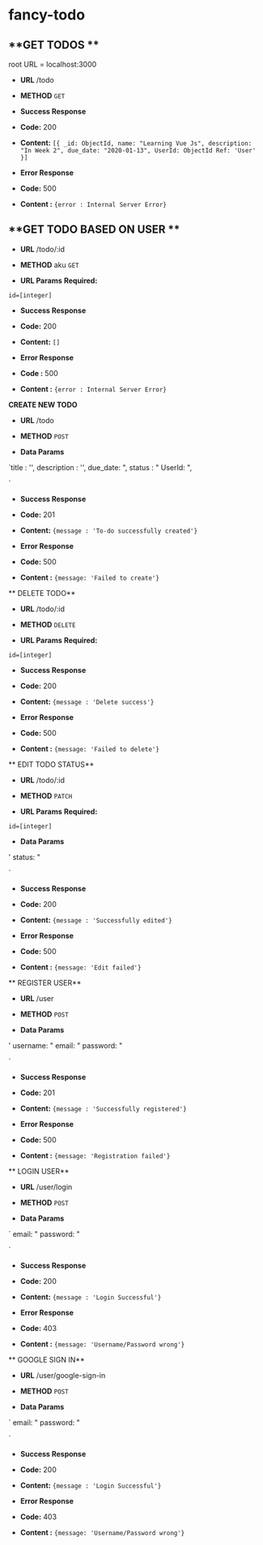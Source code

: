 # fancy-todo


**GET TODOS **
----
root URL = localhost:3000

* **URL**
/todo
* **METHOD**
`GET`

* **Success Response**
* **Code:** 200 <br />
* **Content:** `[{
  _id: ObjectId,
name: "Learning Vue Js",
description: "In Week 2",
due_date: "2020-01-13",
UserId: ObjectId Ref: 'User'
}]`

* **Error Response**
* **Code:** 500 <br />
* **Content :** `{error : Internal Server Error}`



**GET TODO BASED ON USER  **
----
* **URL**
/todo/:id
* **METHOD**
aku `GET`

*  **URL Params**
  **Required:**

  `id=[integer]`

* **Success Response**
* **Code:** 200 <br />
* **Content:** `[]`

* **Error Response**
* **Code :** 500 <br />
* **Content :** `{error : Internal Server Error}`

**CREATE NEW TODO**
* **URL**
/todo
* **METHOD**
`POST`

*  **Data Params**

  `title : '',
  description : '',
   due_date: ",
    status : "
   UserId: ",

`

* **Success Response**
* **Code:** 201 <br />
* **Content:** `{message : 'To-do successfully created'}`

* **Error Response**
* **Code:** 500 <br />
* **Content :** `{message: 'Failed to create'}`


** DELETE TODO**
* **URL**
/todo/:id
* **METHOD**
`DELETE`

*  **URL Params**
  **Required:**

  `id=[integer]`



* **Success Response**
* **Code:** 200 <br />
* **Content:** `{message : 'Delete success'}`

* **Error Response**
* **Code:** 500 <br />
* **Content :** `{message: 'Failed to delete'}`


** EDIT TODO STATUS**
* **URL**
/todo/:id
* **METHOD**
`PATCH`

*  **URL Params**
  **Required:**

  `id=[integer]`

*  **Data Params**

  '
    status: "

`

* **Success Response**
* **Code:** 200 <br />
* **Content:** `{message : 'Successfully edited'}`

* **Error Response**
* **Code:** 500 <br />
* **Content :** `{message: 'Edit failed'}`


** REGISTER USER**
* **URL**
/user
* **METHOD**
`POST`

*  **Data Params**

  '
    username: "
    email: "
    password: "

`

* **Success Response**
* **Code:** 201 <br />
* **Content:** `{message : 'Successfully registered'}`

* **Error Response**
* **Code:** 500 <br />
* **Content :** `{message: 'Registration failed'}`


** LOGIN USER**
* **URL**
/user/login
* **METHOD**
`POST`

*  **Data Params**

  `
    email:  "
    password: "

`

* **Success Response**
* **Code:** 200 <br />
* **Content:** `{message : 'Login Successful'}`

* **Error Response**
* **Code:** 403<br />
* **Content :** `{message: 'Username/Password wrong'}`


** GOOGLE SIGN IN**
* **URL**
/user/google-sign-in
* **METHOD**
`POST`

*  **Data Params**

  `
    email:  "
    password: "

`

* **Success Response**
* **Code:** 200 <br />
* **Content:** `{message : 'Login Successful'}`

* **Error Response**
* **Code:** 403<br />
* **Content :** `{message: 'Username/Password wrong'}`



